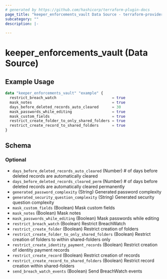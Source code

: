 ```yaml
---
# generated by https://github.com/hashicorp/terraform-plugin-docs
page_title: "keeper_enforcements_vault Data Source - terraform-provider-keeper"
subcategory: ""
description: |-
  
---
```


# keeper_enforcements_vault (Data Source)



## Example Usage

```terraform
data "keeper_enforcements_vault" "example" {
  restrict_breach_watch                         = true
  mask_notes                                    = true
  days_before_deleted_records_auto_cleared      = 30
  mask_passwords_while_editing                  = true
  mask_custom_fields                            = true
  restrict_create_folder_to_only_shared_folders = true
  restrict_create_record_to_shared_folders      = true
}
```

<!-- schema generated by tfplugindocs -->
## Schema

### Optional

- `days_before_deleted_records_auto_cleared` (Number) # of days before deleted records are automatically cleared
- `days_before_deleted_records_cleared_perm` (Number) # of days before deleted records are automatically cleared permanently
- `generated_password_complexity` (String) Generated password complexity
- `generated_security_question_complexity` (String) Generated security question complexity
- `mask_custom_fields` (Boolean) Mask custom fields
- `mask_notes` (Boolean) Mask notes
- `mask_passwords_while_editing` (Boolean) Mask passwords while editing
- `restrict_breach_watch` (Boolean) Restrict BreachWatch
- `restrict_create_folder` (Boolean) Restrict creation of folders
- `restrict_create_folder_to_only_shared_folders` (Boolean) Restrict creation of folders to within shared-folders only
- `restrict_create_identity_payment_records` (Boolean) Restrict creation of identity payment records
- `restrict_create_record` (Boolean) Restrict creation of records
- `restrict_create_record_to_shared_folders` (Boolean) Restrict record creation within shared-folders
- `send_breach_watch_events` (Boolean) Send BreachWatch events
